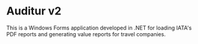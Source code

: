 <h1 id="auditur-v2">Auditur v2</h1>
<p>This is a Windows Forms application developed in .NET for loading IATA's PDF reports and generating value reports for travel companies.</p>
